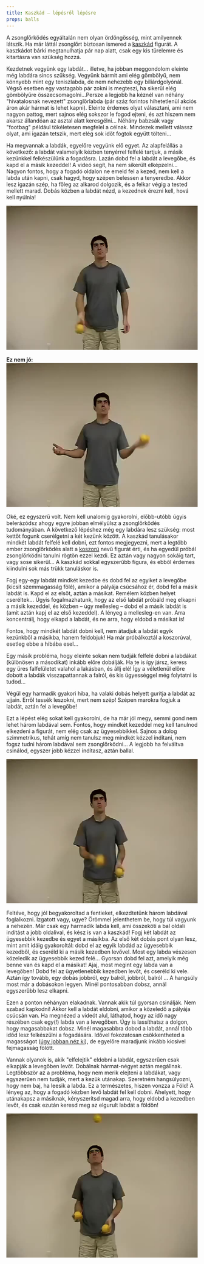 ```yaml
---
title: Kaszkád – lépésről lépésre
props: balls
---
```


A zsonglőrködés egyáltalán nem olyan ördöngösség, mint amilyennek látszik. Ha már láttál zsonglőrt biztosan 
ismered a [kaszkád](site/hu/kaszkad/README.md) figurát. A kaszkádot bárki megtanulhatja pár nap alatt, 
csak egy kis türelemre és kitartásra van szükség hozzá.

Kezdetnek vegyünk egy labdát… illetve, ha jobban meggondolom eleinte még labdára sincs szükség. Vegyünk bármit 
ami elég gömbölyű, nem könnyebb mint egy teniszlabda, de nem nehezebb egy biliárdgolyónál. Végső esetben egy 
vastagabb pár zokni is megteszi, ha sikerül elég gömbölyűre összecsomagolni…Persze a legjobb ha kéznél van 
néhány "hivatalosnak nevezett" zsonglőrlabda (pár száz forintos hihetetlenül akciós áron akár hármat is lehet 
kapni). Eleinte érdemes olyat választani, ami nem nagyon pattog, mert sajnos elég sokszor le fogod ejteni, és 
azt hiszem nem akarsz állandóan az asztal alatt keresgélni… Néhány babzsák vagy "footbag" például tökéletesen 
megfelel a célnak. Mindezek mellett válassz olyat, ami igazán tetszik, mert elég sok időt fogtok együtt tölteni…

Ha megvannak a labdák, egyelőre vegyünk elő egyet. Az alapfelállás a következő: a labdát valamelyik kézben 
tenyérrel felfelé tartjuk, a másik kezünkkel felkészülünk a fogadásra. Lazán dobd fel a labdát a levegőbe, és 
kapd el a másik kezeddel! A videó segít, ha nem sikerült elképzelni… Nagyon fontos, hogy a fogadó oldalon ne
 emeld fel a kezed, nem kell a labda után kapni, csak hagyd, hogy szépen belessen a tenyeredbe. Akkor lesz igazán 
 szép, ha főleg az alkarod dolgozik, és a felkar végig a tested mellett marad. Dobás közben a labdát nézd, a kezednek 
 érezni kell, hová kell nyúlnia!

![Kaszkád lépésről lépésre - egy labda](site/videos/poster/cascadeoneball.jpg)

**Ez nem jó:**
![Kaszkád lépésről lépésre - egy labda felül](site/videos/poster/cascadeoneballover.jpg)

Oké, ez egyszerű volt. Nem kell unalomig gyakorolni, előbb-utóbb úgyis belerázódsz ahogy egyre jobban 
elmélyülsz a zsonglőrködés tudományában. A következő lépéshez még egy labdára lesz szükség: most kettőt 
fogunk cserélgetni a két kezünk között. A kaszkád tanulásakor mindkét labdát felfelé kell dobni, ezt 
fontos megjegyezni, mert a legtöbb ember zsonglőrködés alatt a [koszorú](site/hu/koszoru/README.md) nevű 
figurát érti, és ha egyedül próbál zsonglőrködni tanulni rögtön ezzel kezdi. Ez aztán vagy nagyon sokáig 
tart, vagy sose sikerül… A kaszkád sokkal egyszerűbb figura, és ebből érdemes kiindulni sok más trükk tanuláskor is.

Fogj egy-egy labdát mindkét kezedbe és dobd fel az egyiket a levegőbe (kicsit szemmagasság fölé), amikor a 
pályája csúcsához ér, dobd fel a másik labdát is. Kapd el az elsőt, aztán a másikat. Remélem közben helyet 
cseréltek… Úgyis fogalmazhatunk, hogy az első labdát próbáld meg elkapni a másik kezeddel, és közben – úgy 
mellesleg – dobd el a másik labdát is (amit aztán kapj el az első kezeddel). A lényeg a mellesleg-en van. 
Arra koncentrálj, hogy elkapd a labdát, és ne arra, hogy eldobd a másikat is!

Fontos, hogy mindkét labdát dobni kell, nem átadjuk a labdát egyik kezünkből a másikba, hanem feldobjuk! 
Ha már próbálkoztál a koszorúval, esetleg ebbe a hibába esel…

Egy másik probléma, hogy eleinte sokan nem tudják felfelé dobni a labdákat (különösen a másodikat) inkább 
előre dobálják. Ha te is így jársz, keress egy üres falfelületet valahol a lakásban, és állj elé! Így a 
véletlenül előre dobott a labdák visszapattannak a falról, és kis ügyességgel még folytatni is tudod…

Végül egy harmadik gyakori hiba, ha valaki dobás helyett gurítja a labdát az ujjain. Erről tessék leszokni, 
mert nem szép! Szépen marokra fogjuk a labdát, aztán fel a levegőbe!

Ezt a lépést elég sokat kell gyakorolni, de ha már jól megy, semmi gond nem lehet három labdával sem. 
Fontos, hogy mindkét kezeddel meg kell tanulnod elkezdeni a figurát, nem elég csak az ügyesebbikkel. 
Sajnos a dolog szimmetrikus, tehát amíg nem tanulsz meg mindkét kézzel indítani, nem fogsz tudni három 
labdával sem zsonglőrködni… A legjobb ha felváltva csinálod, egyszer jobb kézzel indítasz, aztán ballal.

![Kaszkád lépésről lépésre - két labda](site/videos/poster/cascadetwoballs.jpg)

Feltéve, hogy jól begyakoroltad a fentieket, elkezdtetünk három labdával foglalkozni. Izgatott vagy, 
ugye? Örömmel jelenthetem be, hogy túl vagyunk a nehezén. Már csak egy harmadik labda kell, ami összeköti 
a bal oldali indítást a jobb oldalival, és kész is van a kaszkád! Fogj két labdát az ügyesebbik kezedbe 
és egyet a másikba. Az első két dobás pont olyan lesz, mint amit idáig gyakoroltál: dobd el az egyik labdád 
az ügyesebbik kezedből, és cseréld ki a másik kezedben levővel. Most egy labda vészesen közeledik az 
ügyesebbik kezed felé… Gyorsan dobd fel azt, amelyik még benne van és kapd el a másikat! Ajaj, most megint 
egy labda van a levegőben! Dobd fel az ügyetlenebbik kezedben levőt, és cseréld ki vele. Aztán így tovább, 
egy dobás jobbról, egy balról, jobbról, balról … A hangsúly most már a dobásokon legyen. Minél pontosabban 
dobsz, annál egyszerűbb lesz elkapni.

Ezen a ponton néhányan elakadnak. Vannak akik túl gyorsan csinálják. Nem szabad kapkodni! Akkor kell a 
labdát eldobni, amikor a közeledő a pályája csúcsán van. Ha megnézed a videót alul, láthatod, hogy az idő 
nagy részében csak egy(!) labda van a levegőben. Úgy is lassíthatsz a dolgon, hogy magasabbakat dobsz. 
Minél magasabbra dobod a labdát, annál több időd lesz felkészülni a fogadására. Idővel fokozatosan 
csökkentheted a magasságot ([úgy jobban néz ki](site/hu/kaszkad/README.md)), de egyelőre maradjunk inkább kicsivel 
fejmagasság fölött.

Vannak olyanok is, akik "elfelejtik" eldobni a labdát, egyszerűen csak elkapják a levegőben levőt. Dobálnak 
hármat-négyet aztán megállnak. Legtöbbször az a probléma, hogy nem merik elejteni a labdákat, vagy egyszerűen 
nem tudják, mert a kezük utánakap. Szeretném hangsúlyozni, hogy nem baj, ha leesik a labda. Ez a természetes, 
hiszen vonzza a Föld! A lényeg az, hogy a fogadó kézben levő labdát fel kell dobni. Ahelyett, hogy utánakapsz a 
másiknak, kényszerítsd magad arra, hogy eldobd a kezedben levőt, és csak ezután keresd meg az elgurult labdát a földön!

![Kaszkád lépésről lépésre - magas dobások](site/videos/poster/cascadehigh.jpg)


